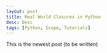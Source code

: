 ```yaml
---
layout: post
title: Real World Closures in Python
desc: Desc
tags: [Python, Scope, Tutorials]
---
```


This is the newest post (to be written)
